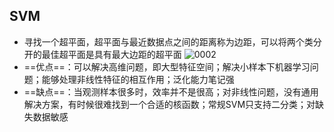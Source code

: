 ## SVM
- 寻找一个超平面，超平面与最近数据点之间的距离称为边距，可以将两个类分开的最佳超平面是具有最大边距的超平面
![0002](8BEA01E810EC43A8A8186A6FF80CA5E5)
- ==优点==：可以解决高维问题，即大型特征空间；解决小样本下机器学习问题；能够处理非线性特征的相互作用；泛化能力笔记强
- ==缺点==：当观测样本很多时，效率并不是很高；对非线性问题，没有通用解决方案，有时候很难找到一个合适的核函数；常规SVM只支持二分类；对缺失数据敏感
